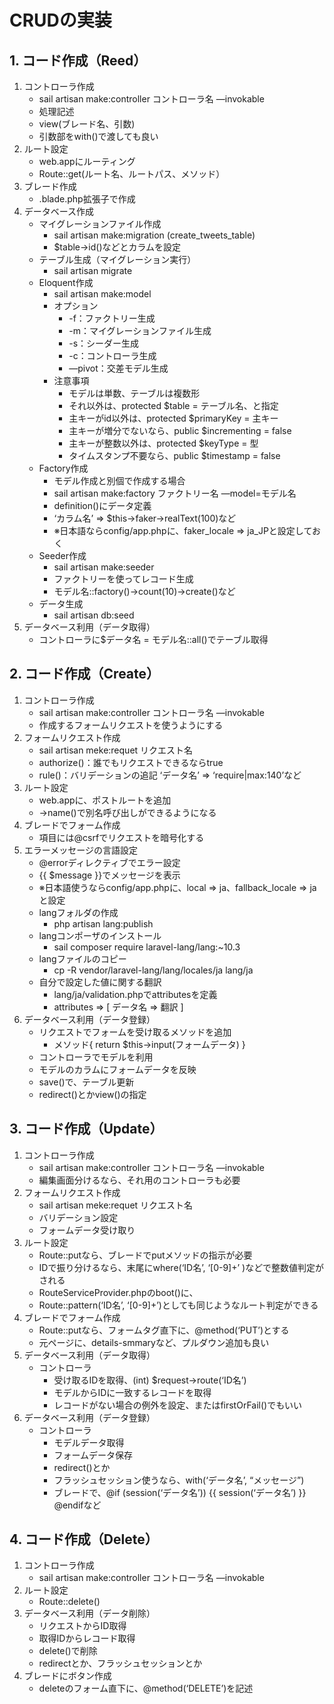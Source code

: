 # CRUDの実装
## 1. コード作成（Reed）
1. コントローラ作成
    * sail artisan make:controller コントローラ名 —invokable
    * 処理記述
    * view(ブレード名、引数)
    * 引数部をwith()で渡しても良い
2. ルート設定
    * web.appにルーティング
    * Route::get(ルート名、ルートパス、メソッド）
3. ブレード作成
    * .blade.php拡張子で作成
4. データベース作成
    * マイグレーションファイル作成
        * sail artisan make:migration (create_tweets_table)
        * $table->id()などとカラムを設定
    * テーブル生成（マイグレーション実行）
        * sail artisan migrate
    * Eloquent作成
        * sail artisan make:model
        * オプション
            * -f：ファクトリー生成
            * -m：マイグレーションファイル生成
            * -s：シーダー生成
            * -c：コントローラ生成
            * —pivot：交差モデル生成
        * 注意事項
            * モデルは単数、テーブルは複数形
            * それ以外は、protected $table = テーブル名、と指定
            * 主キーがid以外は、protected $primaryKey = 主キー
            * 主キーが増分でないなら、public $incrementing = false
            * 主キーが整数以外は、protected $keyType = 型
            * タイムスタンプ不要なら、public $timestamp = false
    * Factory作成
        * モデル作成と別個で作成する場合
        * sail artisan make:factory ファクトリー名 —model=モデル名
        * definition()にデータ定義
        * ‘カラム名’ => $this->faker->realText(100)など
        * ※日本語ならconfig/app.phpに、faker_locale => ja_JPと設定しておく
    * Seeder作成
        * sail artisan make:seeder
        * ファクトリーを使ってレコード生成
        * モデル名::factory()->count(10)->create()など
    * データ生成
        * sail artisan db:seed
5. データベース利用（データ取得）
    * コントローラに$データ名 = モデル名::all()でテーブル取得
## 2. コード作成（Create）
1. コントローラ作成
    * sail artisan make:controller コントローラ名 —invokable
    * 作成するフォームリクエストを使うようにする
2. フォームリクエスト作成
    * sail artisan meke:requet リクエスト名
    * authorize()：誰でもリクエストできるならtrue
    * rule()：バリデーションの追記 ‘データ名’ => ‘require|max:140’など
3. ルート設定
    * web.appに、ポストルートを追加
    * ->name()で別名呼び出しができるようになる
4. ブレードでフォーム作成
    * 項目には@csrfでリクエストを暗号化する
5. エラーメッセージの言語設定
    * @errorディレクティブでエラー設定
    * {{ $message }}でメッセージを表示
    * ※日本語使うならconfig/app.phpに、local => ja、fallback_locale => jaと設定
    * langフォルダの作成
        * php artisan lang:publish
    * langコンポーザのインストール
        * sail composer require laravel-lang/lang:~10.3
    * langファイルのコピー
        * cp -R vendor/laravel-lang/lang/locales/ja lang/ja
    * 自分で設定した値に関する翻訳
        * lang/ja/validation.phpでattributesを定義
        * attributes => [ データ名 => 翻訳 ]
6. データベース利用（データ登録）
    * リクエストでフォームを受け取るメソッドを追加
        * メソッド{ return $this->input(フォームデータ) }
    * コントローラでモデルを利用
    * モデルのカラムにフォームデータを反映
    * save()で、テーブル更新
    * redirect()とかview()の指定
## 3. コード作成（Update）
1. コントローラ作成
    * sail artisan make:controller コントローラ名 —invokable
    * 編集画面分けるなら、それ用のコントローラも必要
2. フォームリクエスト作成
    * sail artisan meke:requet リクエスト名
    * バリデーション設定
    * フォームデータ受け取り
3. ルート設定
    * Route::putなら、ブレードでputメソッドの指示が必要
    * IDで振り分けるなら、末尾にwhere(‘ID名’, ‘[0-9]+’ )などで整数値判定がされる
    * RouteServiceProvider.phpのboot()に、
    * Route::pattern(‘ID名’, ‘[0-9]+’)としても同じようなルート判定ができる
4. ブレードでフォーム作成
    * Route::putなら、フォームタグ直下に、@method(‘PUT’)とする
    * 元ページに、details-smmaryなど、プルダウン追加も良い
5. データベース利用（データ取得）
    * コントローラ
        * 受け取るIDを取得、(int) $request->route(‘ID名’)
        * モデルからIDに一致するレコードを取得
        * レコードがない場合の例外を設定、またはfirstOrFail()でもいい
6. データベース利用（データ登録）
    * コントローラ
        * モデルデータ取得
        * フォームデータ保存
        * redirect()とか
        * フラッシュセッション使うなら、with(‘データ名’, “メッセージ”)
        * ブレードで、@if (session(‘データ名’))  {{ session(‘データ名’) }} @endifなど
## 4. コード作成（Delete）
1. コントローラ作成
    * sail artisan make:controller コントローラ名 —invokable
2. ルート設定
    * Route::delete()
3. データベース利用（データ削除）
    * リクエストからID取得
    * 取得IDからレコード取得
    * delete()で削除
    * redirectとか、フラッシュセッションとか
4. ブレードにボタン作成
    * deleteのフォーム直下に、@method(‘DELETE’)を記述